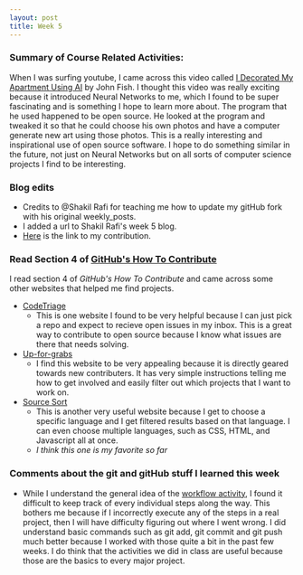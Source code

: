 ```yaml
---
layout: post
title: Week 5
---
```


### Summary of Course Related Activities:
When I was surfing youtube, I came across this video called [I Decorated My Apartment Using AI](https://www.youtube.com/watch?v=SCvUCjEKNiA&list=LL_TRysrcIHGicGXO6_uOR0Q&index=2&t=0s) by John Fish. I thought this video was really exciting because it introduced Neural Networks to me, which I found to be super fascinating and is something I hope to learn more about. The program that he used happened to be open source. He looked at the program and tweaked it so that he could choose his own photos and have a computer generate new art using those photos. This is a really interesting and inspirational use of open source software. I hope to do something similar in the future, not just on Neural Networks but on all sorts of computer science projects I find to be interesting. 

### Blog edits
* Credits to @Shakil Rafi for teaching me how to update my gitHub fork with his original weekly_posts. 
* I added a url to Shakil Rafi's week 5 blog.
* [Here](https://github.com/hunter-college-ossd-fall-2019/srafi1-weekly/pulls) is the link to my contribution.




### Read Section 4 of [GitHub's How To Contribute](https://opensource.guide/how-to-contribute/#finding-a-project-to-contribute-to)
I read section 4 of _GitHub's How To Contribute_ and came across some other websites that helped me find projects.
* [CodeTriage](https://www.codetriage.com/)
	* This is one website I found to be very helpful because I can just pick a repo and expect to recieve open issues in my inbox. This is a great way to contribute to open source because I know what issues are there that needs solving. 
* [Up-for-grabs](https://up-for-grabs.net/#/filters?names=550)
	* I find this website to be very appealing because it is directly geared towards new contributers. It has very simple instructions telling me how to get involved and easily filter out which projects that I want to work on. 
* [Source Sort](https://www.sourcesort.com/?refinementList%5Blanguages%5D=&page=1&configure%5BhitsPerPage%5D=36)
	* This is another very useful website because I get to choose a specific language and I get filtered results based on that language. I can even choose multiple languages, such as CSS, HTML, and Javascript all at once. 
	* _I think this one is my favorite so far_

### Comments about the git and gitHub stuff I learned this week
* While I understand the general idea of the [workflow activity](https://github.com/hunter-college-ossd-fall-2019/github-workflow-activity-01), I found it difficult to keep track of every individual steps along the way. This bothers me because if I incorrectly execute any of the steps in a real project, then I will have difficulty figuring out where I went wrong. I did understand basic commands such as git add, git commit and git push much better because I worked with those quite a bit in the past few weeks. I do think that the activities we did in class are useful because those are the basics to every major project. 





